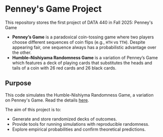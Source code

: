 # Penney's Game Project

This repository stores the first project of DATA 440 in Fall 2025: Penney's Game
- **Penney’s Game** is a paradoxical coin-tossing game where two players choose different sequences of coin flips (e.g., `HTH` vs `TTH`). Despite appearing fair, one sequence always has a probabilistic advantage over the other.
- **Humble–Nishiyama Randomness Game** is a variation of Penney’s Game which features a deck of playing cards that substitutes the heads and tails of a coin with 26 red cards and 26 black cards.

## Purpose
This code simulates the Humble-Nishiyma Randomness Game, a variation on Penney's Game. Read the details [here](https://mathwo.github.io/assets/files/penney_game/humble-nishiyama_randomness_game-a_new_variation_on_penneys_coin_game.pdf).



The aim of this project is to:
- Generate and store randomized decks of outcomes.
- Provide tools for running simulations with reproducible randomness.
- Explore empirical probabilities and confirm theoretical predictions.
